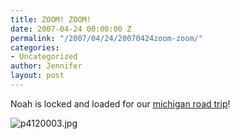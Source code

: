 ```yaml
---
title: ZOOM! ZOOM!
date: 2007-04-24 00:00:00 Z
permalink: "/2007/04/24/20070424zoom-zoom/"
categories:
- Uncategorized
author: Jennifer
layout: post
---
```


Noah is locked and loaded for our [michigan road trip](http://www.flickr.com/photos/jenniferandJennifers_photos/sets/72157600122547281/ "michigan road trip")!

<img id="image164" alt="p4120003.jpg" src="/teamelam/assets/images/ZOOM-ZOOM/1177429607000-missing.jpg" />
